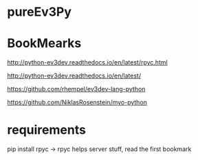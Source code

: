 # pureEv3Py

# BookMearks
http://python-ev3dev.readthedocs.io/en/latest/rpyc.html

http://python-ev3dev.readthedocs.io/en/latest/

https://github.com/rhempel/ev3dev-lang-python

https://github.com/NiklasRosenstein/myo-python

# requirements 

pip install rpyc -> rpyc helps server stuff, read the first bookmark
